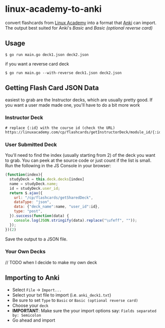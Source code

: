 # linux-academy-to-anki
convert flashcards from [Linux Academy](https://linuxacademy.com) into a format that [Anki](https://apps.ankiweb.net/) can import.
The output best suited for Anki's *Basic* and *Basic (optional reverse card)*

## Usage
```
$ go run main.go deck1.json deck2.json
```

if you want a reverse card deck
```
$ go run main.go --with-reverse deck1.json deck2.json
```

## Getting Flash Card JSON Data
easiest to grab are the Instructor decks, which are usually pretty good.
If you want a user made made one, you'll have to do a bit more work

### Instructor Deck
```
# replace {:id} with the course id (check the URL)
https://linuxacademy.com/cp/flashcards/getInstructorDeck/module_id/{:id}
```

### User Submitted Deck
You'll need to find the index (usually starting from 2) of the deck you want to grab.
You can peek at the source code or just count if the list is small.
Run the following in the JS Console in your browser:

```js
(function(index){
  studyDeck = this.deck.decks[index]
  name = studyDeck.name;
  id = studyDeck.user_id;
  return $.ajax({
    url: "/cp/flashcards/getSharedDeck",
    dataType: "json",
    data: {"deck_name":name, "user_id":id},
    type: "post",
  }).success(function(data) {
    console.log(JSON.stringify(data).replace("\ufeff", ""));
  });
})(2)
```
Save the output to a JSON file.

### Your Own Decks
// TODO when I decide to make my own deck

## Importing to Anki
- Select `File` -> `Import...`
- Select your txt file to import (i.e. `anki_deck1.txt`)
- Be sure to set `Type` to `Basic` or `Basic (optional reverse card)`
- Choose your `deck`
- **IMPORTANT**: Make sure the your import options say: `Fields separated by: Semicolon`
- Go ahead and import

